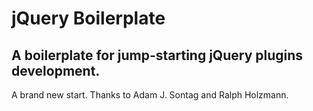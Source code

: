 # jQuery Boilerplate

## A boilerplate for jump-starting jQuery plugins development.
A brand new start.
Thanks to Adam J. Sontag and Ralph Holzmann.

